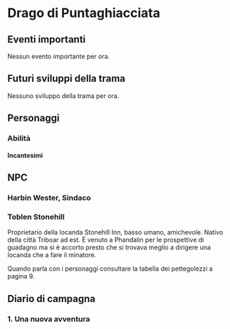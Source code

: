 # Drago di Puntaghiacciata

## Eventi importanti

Nessun evento importante per ora.

## Futuri sviluppi della trama

Nessuno sviluppo della trama per ora.

## Personaggi

### Abilità

#### Incantesimi









## NPC

### Harbin Wester, Sindaco

### Toblen Stonehill

Proprietario della locanda Stonehill Inn, basso umano, amichevole. Nativo della città Triboar ad est. È venuto a Phandalin per le prospettive di guadagno ma si è accorto presto che si trovava meglio a dirigere una locanda che a fare il minatore. 

Quando parla con i personaggi consultare la tabella dei pettegolezzi a pagina 9.

## Diario di campagna

### 1. Una nuova avventura

